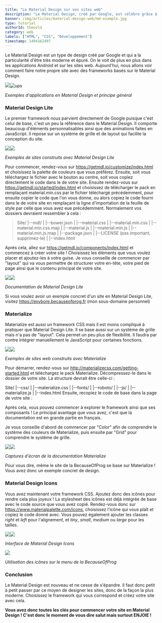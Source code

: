 ```yaml
---
title: "Le Material Design sur vos sites web"
description: "Le Material Design, créé par Google, est célèbre grâce à son interface moderne et épurée. Voici un tutoriel pour que vous puissiez y intégrer sur vos sites webs."
banner: /img/articles/material-design-web/md-example.jpg
type: tutorial
authorId: theovld
category: web
labels: ["HTML", "CSS", "Développement"]
timestamp: 1494162497
---
```


Le Material Design est un type de design créé par Google et qui a la particularité d'être très moderne et épuré. On le voit de plus en plus dans les applications Android et sur les sites web. Aujourd'hui, nous allons voir comment faire notre propre site avec des frameworks basés sur le Material Design.

 ![](/img/articles/material-design-web/freebie___weather_app_ui_design_by_graphberry-d8m33wj.png)![ups](/img/articles/material-design-web/md-example.jpg)

 *Exemples d'applications en Material Design et principe général*

### Material Design Lite

 Le premier framework nous parvient directement de Google puisque c'est celui de base, c'est un peu la référence dans le Material Design. Il comporte beaucoup d'éléments personnalisables ainsi que des animations faites en JavaScript. Il repose sur un système de grille et de layout qui facilite la conception du site.

 ![](/img/articles/material-design-web/1foCgfXyJv5FjACTnEXpc0A.png)![](https://becauseofprog.fr/assets/articles/mdl2.PNG)

 *Exemples de sites construits avec Material Design Lite*

 Pour commencer, rendez-vous sur <https://getmdl.io/customize/index.html> et choisissez la palette de couleurs que vous préférez. Ensuite, soit vous téléchargez le fichier avec le bouton au centre, soit vous copiez directement le code dans le <head> de votre site. Ensuite rendez-vous sur <https://getmdl.io/started/index.html> et choisissez de télécharger le pack en remplaçant material.min.css par le fichier téléchargé précédemment, pour ensuite copier le code que l'on vous donne, ou alors copiez le code fourni dans le <head> de votre site en remplaçant la ligne d'importation de la feuille de style par celle que vous avez eue précédemment. Normalement vos dossiers devraient ressembler à cela :

  > Site/ |--mdl/ | |--bower.json | |--material.css | |--material.min.css | |--material.min.css.map | |--material.js | |--material.min.js | |--material.min.js.map | |--package.json | |--LICENSE (pas important, supprimez-le) | |--index.html 
  
  Après cela, allez sur <https://getmdl.io/components/index.html> et commencez à créer votre site ! Choisissez les éléments que vous voulez placer et ajoutez-les à votre guise. Je vous conseille de commencer par "layout" qui va vous permettre de structurer votre en-tête, votre pied de page ainsi que le contenu principal de votre site.

 ![](https://becauseofprog.fr/assets/articles/mdl-doc1.PNG)![](https://becauseofprog.fr/assets/articles/mdl-doc2.PNG)

 *Documentation de Material Design Lite*

 Si vous voulez avoir un exemple concret d'un site en Material Design Lite, visitez <https://exybore.becauseofprog.fr> (mon sous-domaine personnel)

### Materialize

 Materialize est aussi un framework CSS mais il est moins compliqué à pratiquer que Material Design Lite. Il se base aussi sur un système de grille mais n'a pas de "layout". Cela permet un peu plus de flexibilité. Il faudra par contre intégrer manuellement le JavaScript pour certaines fonctions.

 ![](https://becauseofprog.fr/assets/articles/materialize1.PNG)![](https://becauseofprog.fr/assets/articles/materialize2.PNG)

 *Exemples de sites web construits avec Materialize*

 Pour démarrer, rendez-vous sur <http://materializecss.com/getting-started.html> et téléchargez le pack Materialize. Décompressez-le dans le dossier de votre site. La structure devrait être celle-ci :

  Site/ |--css/ | |--materialize.css | |--fonts/ | |--roboto/ | |--js/ | |--materialize.js | |--index.html Ensuite, recopiez le code de base dans la page de votre site :

  <!DOCTYPE html> <html> <head> <link href="http://fonts.googleapis.com/icon?family=Material+Icons" rel="stylesheet"> <link type="text/css" rel="stylesheet" href="css/materialize.min.css" media="screen,projection"/> <script type="text/javascript" src="https://code.jquery.com/jquery-2.1.1.min.js"></script> <script type="text/javascript" src="js/materialize.min.js"></script> <meta name="viewport" content="width=device-width, initial-scale=1.0"/> </head> <body> <!-- Contenu de la page --> </body> </html> Après cela, vous pouvez commencer à explorer le framework ainsi que ses composants ! Le principal avantage que vous avez, c'est que la documentation est en grande partie en français.  
 Je vous conseille d'abord de commencer par "Color" afin de comprendre le système des couleurs de Materialize, puis ensuite par "Grid" pour comprendre le système de grille.

 ![](https://becauseofprog.fr/assets/articles/materialize-doc1.PNG)![](https://becauseofprog.fr/assets/articles/materialize-doc2.PNG)

 *Captures d'écran de la documentation Materialize*

 Pour vous dire, même le site de la BecauseOfProg se base sur Materialize ! Vous avez donc un exemple concret de design.

### Material Design Icons

 Vous avez maintenant votre framework CSS. Ajoutez donc des icônes pour rendre cela plus joyeux ! La stylesheet des icônes est déjà intégrée de base avec le code source que vous avez copié. Rendez-vous donc sur <https://www.materialpalette.com/icons>, choisissez l'icône qui vous plaît et copiez le code donné avec. Vous pouvez également ajouter les classes *right* et *left* pour l'alignement, et *tiny*, *small*, *medium* ou *large* pour les tailles.

 ![](https://becauseofprog.fr/assets/articles/mdi.PNG)![](https://becauseofprog.fr/assets/articles/mdi2.PNG)

 *Interface de Material Design Icons*

 ![](https://becauseofprog.fr/assets/articles/mdi-usage.PNG)

 *Utilisation des icônes sur le menu de la BecauseOfProg*

### Conclusion

 Le Material Design est nouveau et ne cesse de s'épandre. Il faut donc petit à petit passer par ce moyen de designer les sites, donc de la façon la plus moderne. Choisissez le framework qui vous correspond et créez votre site avec cela.

 **Vous avez donc toutes les clés pour commencer votre site en Material Design ! C'est donc le moment de vous dire salut mais surtout ENJOIE !**

 
